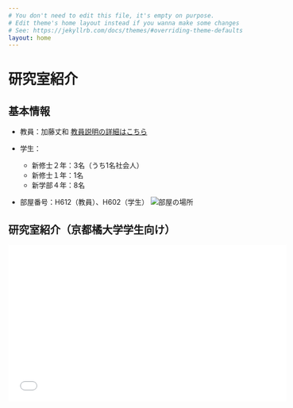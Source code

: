 ```yaml
---
# You don't need to edit this file, it's empty on purpose.
# Edit theme's home layout instead if you wanna make some changes
# See: https://jekyllrb.com/docs/themes/#overriding-theme-defaults
layout: home
---
```


# 研究室紹介

## 基本情報

- 教員：加藤丈和 [教員説明の詳細はこちら](./introduction/)

- 学生：
  - 新修士２年：3名（うち1名社会人）
  - 新修士１年：1名
  - 新学部４年：8名
- 部屋番号：H612（教員）、H602（学生）
![部屋の場所]({{site.baseurl}}/images/room.jpg)
## 研究室紹介（京都橘大学学生向け）
<iframe width="560" height="315" src="[https://www.youtube.com/embed/4YUig3_UPn4](https://tachibanau.sharepoint.com/:v:/s/msteams_994be0/EQYQrdutSFlIrYFlV79Zd2QBOEs1jwDwPKabCbR2-HZrTg?e=sermzR)" frameborder="0" allowfullscreen></iframe>

